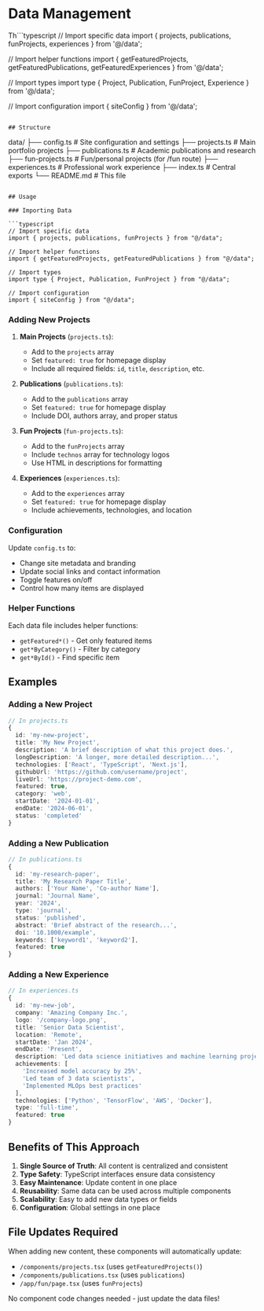 # Data Management

Th```typescript
// Import specific data
import { projects, publications, funProjects, experiences } from '@/data';

// Import helper functions
import { getFeaturedProjects, getFeaturedPublications, getFeaturedExperiences } from '@/data';

// Import types
import type { Project, Publication, FunProject, Experience } from '@/data';

// Import configuration
import { siteConfig } from '@/data';

```contains all the centralized data for your digital resume portfolio. This approach provides a single source of truth for all your content, making it easy to maintain and update.

## Structure

```

data/
├── config.ts # Site configuration and settings
├── projects.ts # Main portfolio projects
├── publications.ts # Academic publications and research
├── fun-projects.ts # Fun/personal projects (for /fun route)
├── experiences.ts # Professional work experience
├── index.ts # Central exports
└── README.md # This file

````

## Usage

### Importing Data

```typescript
// Import specific data
import { projects, publications, funProjects } from "@/data";

// Import helper functions
import { getFeaturedProjects, getFeaturedPublications } from "@/data";

// Import types
import type { Project, Publication, FunProject } from "@/data";

// Import configuration
import { siteConfig } from "@/data";
````

### Adding New Projects

1. **Main Projects** (`projects.ts`):

   - Add to the `projects` array
   - Set `featured: true` for homepage display
   - Include all required fields: `id`, `title`, `description`, etc.

2. **Publications** (`publications.ts`):

   - Add to the `publications` array
   - Set `featured: true` for homepage display
   - Include DOI, authors array, and proper status

3. **Fun Projects** (`fun-projects.ts`):

   - Add to the `funProjects` array
   - Include `technos` array for technology logos
   - Use HTML in descriptions for formatting

4. **Experiences** (`experiences.ts`):
   - Add to the `experiences` array
   - Set `featured: true` for homepage display
   - Include achievements, technologies, and location

### Configuration

Update `config.ts` to:

- Change site metadata and branding
- Update social links and contact information
- Toggle features on/off
- Control how many items are displayed

### Helper Functions

Each data file includes helper functions:

- `getFeatured*()` - Get only featured items
- `get*ByCategory()` - Filter by category
- `get*ById()` - Find specific item

## Examples

### Adding a New Project

```typescript
// In projects.ts
{
  id: 'my-new-project',
  title: 'My New Project',
  description: 'A brief description of what this project does.',
  longDescription: 'A longer, more detailed description...',
  technologies: ['React', 'TypeScript', 'Next.js'],
  githubUrl: 'https://github.com/username/project',
  liveUrl: 'https://project-demo.com',
  featured: true,
  category: 'web',
  startDate: '2024-01-01',
  endDate: '2024-06-01',
  status: 'completed'
}
```

### Adding a New Publication

```typescript
// In publications.ts
{
  id: 'my-research-paper',
  title: 'My Research Paper Title',
  authors: ['Your Name', 'Co-author Name'],
  journal: 'Journal Name',
  year: '2024',
  type: 'journal',
  status: 'published',
  abstract: 'Brief abstract of the research...',
  doi: '10.1000/example',
  keywords: ['keyword1', 'keyword2'],
  featured: true
}
```

### Adding a New Experience

```typescript
// In experiences.ts
{
  id: 'my-new-job',
  company: 'Amazing Company Inc.',
  logo: '/company-logo.png',
  title: 'Senior Data Scientist',
  location: 'Remote',
  startDate: 'Jan 2024',
  endDate: 'Present',
  description: 'Led data science initiatives and machine learning projects...',
  achievements: [
    'Increased model accuracy by 25%',
    'Led team of 3 data scientists',
    'Implemented MLOps best practices'
  ],
  technologies: ['Python', 'TensorFlow', 'AWS', 'Docker'],
  type: 'full-time',
  featured: true
}
```

## Benefits of This Approach

1. **Single Source of Truth**: All content is centralized and consistent
2. **Type Safety**: TypeScript interfaces ensure data consistency
3. **Easy Maintenance**: Update content in one place
4. **Reusability**: Same data can be used across multiple components
5. **Scalability**: Easy to add new data types or fields
6. **Configuration**: Global settings in one place

## File Updates Required

When adding new content, these components will automatically update:

- `/components/projects.tsx` (uses `getFeaturedProjects()`)
- `/components/publications.tsx` (uses `publications`)
- `/app/fun/page.tsx` (uses `funProjects`)

No component code changes needed - just update the data files!
